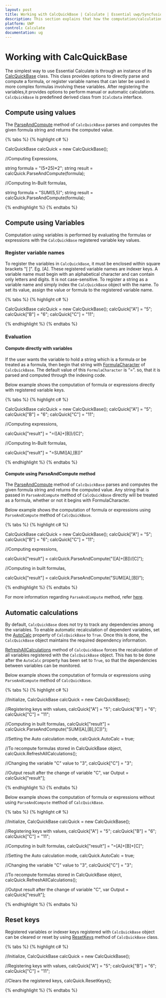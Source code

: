 ```yaml
---
layout: post
title: Working with CalcQuickBase | Calculate | Essential uwp/Syncfusion
description: This section explains that how the computation/calculation for the formul are working with CalcQuickBase for uwp/Syncfusion
platform: UWP
control: Calculate
documentation: ug
---
```


# Working with CalcQuickBase

The simplest way to use Essential Calculate is through an instance of its [CalcQuickBase](https://help.syncfusion.com/cr/cref_files/windowsforms/Syncfusion.Calculate.Base~Syncfusion.Calculate.CalcQuickBase.html) class. This class provides options to directly parse and compute a formula, or register variable names that can later be used in more complex formulas involving these variables. 
After registering the variables,it provides options to perform manual or automatic calculations. `CalcQuickBase` is predefined derived class from `ICalcData` interface.

## Compute using values

The [ParseAndCompute](https://help.syncfusion.com/cr/cref_files/windowsforms/Syncfusion.Calculate.Base~Syncfusion.Calculate.CalcQuickBase~ParseAndCompute.html) method of `CalcQuickBase` parses and computes the given formula string and returns the computed value.

{% tabs %}
{% highlight c# %}

CalcQuickBase calcQuick = new CalcQuickBase();   

//Computing Expressions,

string formula = "(5+25)*2";
string result = calcQuick.ParseAndCompute(formula);

//Computing In-Built formulas,

string formula = "SUM(5,5)";
string result = calcQuick.ParseAndCompute(formula);

{% endhighlight %}
{% endtabs %}

## Compute using Variables

 Computation using variables is performed by evaluating the formulas or expressions with the `CalcQuickBase` registered variable key values.

### Register variable names

To register the variables in `CalcQuickBase`, it must be enclosed within square brackets "[ ]". Eg. [A]. These registered variable names are indexer keys.
A variable name must begin with an alphabetical character and can contain only letters and digits. It is not case-sensitive. To register a string as a variable name and 
simply index the `CalcQuickBase` object with the name. To set its value, assign the value or formula to the registered variable name.  

{% tabs %}
{% highlight c# %}

CalcQuickBase calcQuick = new CalcQuickBase();
calcQuick["A"] = "5";
calcQuick["B"] = "6";
calcQuick["C"] = "11";

{% endhighlight %}
{% endtabs %}

### Evaluation 

#### Compute directly with variables

If the user wants the variable to hold a string which is a formula or be treated as a formula, then begin that string with [FormulaCharacter](https://help.syncfusion.com/cr/cref_files/windowsforms/Syncfusion.Calculate.Base~Syncfusion.Calculate.CalcQuickBase~FormulaCharacter.html) of `CalcQuickBase`. The default value of this `FormulaCharacter` is “=”. 
so, that it is parsed and computed through the indexing code.

Below example shows the computation of formula or expressions directly with registered variable keys.

{% tabs %}
{% highlight c# %}

CalcQuickBase calcQuick = new CalcQuickBase();
calcQuick["A"] = "5";
calcQuick["B"] = "6";
calcQuick["C"] = "11";

//Computing expressions,

calcQuick["result"] = "=([A]+[B])/[C]";

//Computing In-Built formulas,

calcQuick["result"] = "=SUM([A],[B])"

{% endhighlight %}
{% endtabs %}

#### Compute using ParseAndCompute method

The [ParseAndCompute](https://help.syncfusion.com/cr/cref_files/windowsforms/Syncfusion.Calculate.Base~Syncfusion.Calculate.CalcQuickBase~ParseAndCompute.html) method of `CalcQuickBase` parses and computes the given formula string and returns the computed value.
Any string that is passed in `ParseAndCompute` method of `CalcQuickBase` directly will be treated as a formula, whether or not it begins with FormulaCharacter.

Below example shows the computation of formula or expressions using `ParseAndCompute` method of `CalcQuickBase`.

{% tabs %}
{% highlight c# %}

CalcQuickBase calcQuick = new CalcQuickBase();
calcQuick["A"] = "5";
calcQuick["B"] = "6";
calcQuick["C"] = "11";   

//Computing expressions,

calcQuick["result"]  = calcQuick.ParseAndCompute("([A]+[B])/[C]");

//Computing in built formulas,

calcQuick["result"]  = calcQuick.ParseAndCompute("SUM([A],[B])");

{% endhighlight %}
{% endtabs %}

For more information regarding `ParseAndCompute` method, refer [here](https://help.syncfusion.com/uwp/calculate/parse-and-compute#parse-and-compute).

## Automatic calculations

By default, `CalcQuickBase` does not try to track any dependencies among the variables. To enable automatic recalculation of dependent variables,
set the [AutoCalc](https://help.syncfusion.com/cr/cref_files/windowsforms/Syncfusion.Calculate.Base~Syncfusion.Calculate.CalcQuickBase~AutoCalc.html) property of `CalcQuickBase` to `True`. Once this is done, the `CalcQuickBase` object maintains the required dependency information.

[RefreshAllCalculations](https://help.syncfusion.com/cr/cref_files/windowsforms/Syncfusion.Calculate.Base~Syncfusion.Calculate.CalcQuickBase~RefreshAllCalculations.html) method of `CalcQuickBase` forces the recalculation of all variables registered with the `CalcQuickBase` object. 
This has to be done after the `AutoCalc` property has been set to `True`, so that the dependencies between variables can be monitored.

Below example shows the computation of formula or expressions using `ParseAndCompute` method of `CalcQuickBase`.

{% tabs %}
{% highlight c# %}

//Initialize,
CalcQuickBase calcQuick = new CalcQuickBase();

//Registering keys with values,
calcQuick["A"] = "5";
calcQuick["B"] = "6";
calcQuick["C"] = "11";   

//Computing in built formulas,
calcQuick["result"]  = calcQuick.ParseAndCompute("SUM([A],[B],[C])");

//Setting the Auto calculation mode,
calcQuick.AutoCalc = true;

//To recompute formulas stored in CalcQuickBase object,
calcQuick.RefreshAllCalculations();

//Changing the variable "C" value to "3",
calcQuick["C"] = "3"; 

//Output result after the change of variable "C",
var Output = calcQuick["result"];

{% endhighlight %}
{% endtabs %}

Below example shows the computation of formula or expressions without using `ParseAndCompute` method of `CalcQuickBase`.

{% tabs %}
{% highlight c# %}

//Initialize,
CalcQuickBase calcQuick = new CalcQuickBase();

//Registering keys with values,
calcQuick["A"] = "5";
calcQuick["B"] = "6";
calcQuick["C"] = "11";

//Computing in built formulas,
calcQuick["result"] = "=[A]+[B]+[C]";

//Setting the Auto calculation mode,
calcQuick.AutoCalc = true;

//Changing the variable "C" value to "3",
calcQuick["C"] = "3";

//To recompute formulas stored in CalcQuickBase object,
calcQuick.RefreshAllCalculations();

//Output result after the change of variable "C",
var Output = calcQuick["result"];

{% endhighlight %}
{% endtabs %}

## Reset keys

Registered variables or indexer keys registered with `CalcQuickBase` object can be cleared or reset by using [ResetKeys](https://help.syncfusion.com/cr/cref_files/windowsforms/Syncfusion.Calculate.Base~Syncfusion.Calculate.CalcQuickBase~ResetKeys.html) method of `CalcQuickBase` class.

{% tabs %}
{% highlight c# %}

//Initialize,
CalcQuickBase calcQuick = new CalcQuickBase();

//Registering keys with values,
calcQuick["A"] = "5";
calcQuick["B"] = "6";
calcQuick["C"] = "11"; 

//Clears the registered keys,
calcQuick.ResetKeys();

{% endhighlight %}
{% endtabs %}
